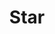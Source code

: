 ---
title: Star
tags: ["star", "favorite", "bookmark", "rating", "review", "rate", "favorite"]
icon: star
svg: '<svg xmlns="http://www.w3.org/2000/svg" width="24" height="24" fill="none" viewBox="0 0 24 24" stroke-width="1.5" stroke-linecap="round" stroke-linejoin="round" stroke="currentColor"><path d="M12.854 3.5a.979.979 0 0 0-1.708 0 26.978 26.978 0 0 0-2.057 4.762c-.139.431-.551.73-1.023.743a29.398 29.398 0 0 0-4.267.425c-.774.136-1.065 1.018-.515 1.556a31.484 31.484 0 0 0 3.41 2.892c.367.269.518.73.378 1.152a26.807 26.807 0 0 0-1.14 4.927c-.1.755.708 1.288 1.41.928a28.593 28.593 0 0 0 3.98-2.472 1.148 1.148 0 0 1 1.356 0 28.505 28.505 0 0 0 3.98 2.472c.701.36 1.51-.173 1.41-.928a26.81 26.81 0 0 0-1.14-4.928c-.14-.42.01-.882.378-1.151a31.497 31.497 0 0 0 3.41-2.892c.55-.538.26-1.42-.515-1.556a29.046 29.046 0 0 0-4.267-.425 1.097 1.097 0 0 1-1.023-.743 26.982 26.982 0 0 0-2.057-4.761"/></svg>'
---